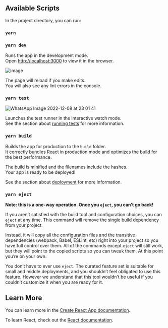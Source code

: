 ## Available Scripts

In the project directory, you can run:

### `yarn`

### `yarn dev`

Runs the app in the development mode.\
Open [http://localhost:3000](http://localhost:3000) to view it in the browser.

![image](https://user-images.githubusercontent.com/42702863/207668069-5be65427-a646-485b-b7ce-c1ef2c5f3284.png)


The page will reload if you make edits.\
You will also see any lint errors in the console.

### `yarn test`

![WhatsApp Image 2022-12-08 at 23 01 41](https://user-images.githubusercontent.com/42702863/207667935-59e755b6-9ff7-41f6-b8ea-66b9a7e12ef8.jpeg)


Launches the test runner in the interactive watch mode.\
See the section about [running tests](https://facebook.github.io/create-react-app/docs/running-tests) for more information.

### `yarn build`

Builds the app for production to the `build` folder.\
It correctly bundles React in production mode and optimizes the build for the best performance.

The build is minified and the filenames include the hashes.\
Your app is ready to be deployed!

See the section about [deployment](https://facebook.github.io/create-react-app/docs/deployment) for more information.

### `yarn eject`

**Note: this is a one-way operation. Once you `eject`, you can’t go back!**

If you aren’t satisfied with the build tool and configuration choices, you can `eject` at any time. This command will remove the single build dependency from your project.

Instead, it will copy all the configuration files and the transitive dependencies (webpack, Babel, ESLint, etc) right into your project so you have full control over them. All of the commands except `eject` will still work, but they will point to the copied scripts so you can tweak them. At this point you’re on your own.

You don’t have to ever use `eject`. The curated feature set is suitable for small and middle deployments, and you shouldn’t feel obligated to use this feature. However we understand that this tool wouldn’t be useful if you couldn’t customize it when you are ready for it.

## Learn More

You can learn more in the [Create React App documentation](https://facebook.github.io/create-react-app/docs/getting-started).

To learn React, check out the [React documentation](https://reactjs.org/).
